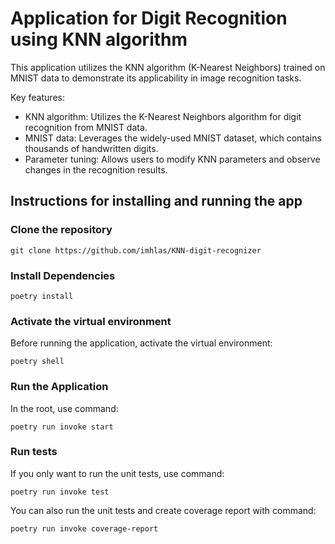 # Application for Digit Recognition using KNN algorithm

This application utilizes the KNN algorithm (K-Nearest Neighbors) trained on MNIST data to demonstrate its applicability in image recognition tasks.

Key features:

- KNN algorithm: Utilizes the K-Nearest Neighbors algorithm for digit recognition from MNIST data.
- MNIST data: Leverages the widely-used MNIST dataset, which contains thousands of handwritten digits.
- Parameter tuning: Allows users to modify KNN parameters and observe changes in the recognition results.

## Instructions for installing and running the app

### Clone the repository

```git clone https://github.com/imhlas/KNN-digit-recognizer```

### Install Dependencies

```poetry install```

### Activate the virtual environment

Before running the application, activate the virtual environment:

```poetry shell```

### Run the Application

In the root, use command:

```poetry run invoke start```

### Run tests

If you only want to run the unit tests, use command:

```poetry run invoke test```

You can also run the unit tests and create coverage report with command:

```poetry run invoke coverage-report```
